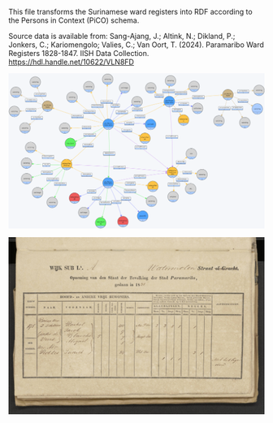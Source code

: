 This file transforms the Surinamese ward registers into RDF according to the Persons in Context (PiCO) schema. 

Source data is available from: Sang-Ajang, J.; Altink, N.; Dikland, P.; Jonkers, C.; Kariomengolo; Valies, C.; Van Oort, T. (2024). Paramaribo Ward Registers 1828-1847. IISH Data Collection. https://hdl.handle.net/10622/VLN8FD

![alt text](Images/Schema.png)

![alt text](Images/Example-NL-HaNA_1.05.08.01_652_0233.jpg)
